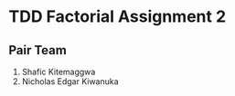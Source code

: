 # TDD Factorial Assignment 2
<!-- 
Our modules and packages -->

## Pair Team
1. Shafic Kitemaggwa
2. Nicholas Edgar Kiwanuka
